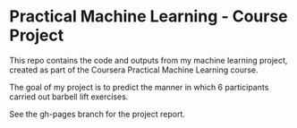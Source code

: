 # Practical Machine Learning - Course Project

This repo contains the code and outputs from my machine learning project, created as part of the Coursera Practical Machine Learning course.

The goal of my project is to predict the manner in which 6 participants carried out barbell lift exercises.

See the gh-pages branch for the project report.
